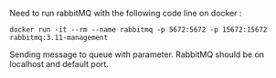 Need to run rabbitMQ with the following code line on docker : 
```
docker run -it --rm --name rabbitmq -p 5672:5672 -p 15672:15672 rabbitmq:3.11-management
```
Sending message to queue with parameter. RabbitMQ should be on localhost and default port.
